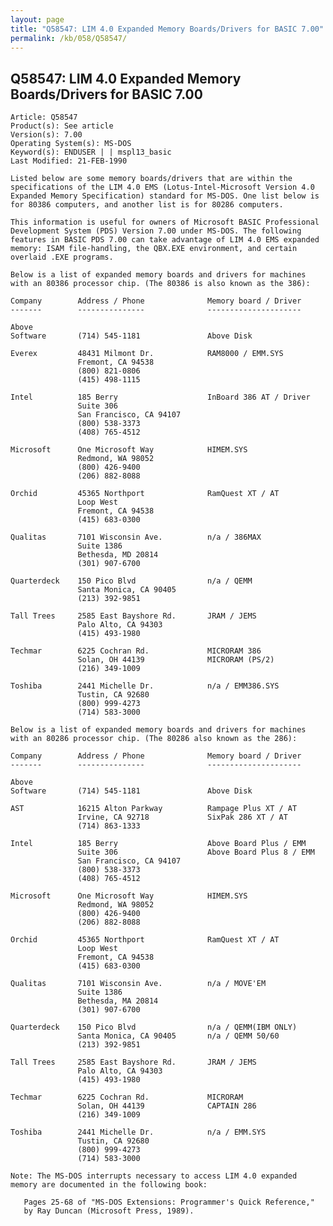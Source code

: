 ```yaml
---
layout: page
title: "Q58547: LIM 4.0 Expanded Memory Boards/Drivers for BASIC 7.00"
permalink: /kb/058/Q58547/
---
```


## Q58547: LIM 4.0 Expanded Memory Boards/Drivers for BASIC 7.00

	Article: Q58547
	Product(s): See article
	Version(s): 7.00
	Operating System(s): MS-DOS
	Keyword(s): ENDUSER | | mspl13_basic
	Last Modified: 21-FEB-1990
	
	Listed below are some memory boards/drivers that are within the
	specifications of the LIM 4.0 EMS (Lotus-Intel-Microsoft Version 4.0
	Expanded Memory Specification) standard for MS-DOS. One list below is
	for 80386 computers, and another list is for 80286 computers.
	
	This information is useful for owners of Microsoft BASIC Professional
	Development System (PDS) Version 7.00 under MS-DOS. The following
	features in BASIC PDS 7.00 can take advantage of LIM 4.0 EMS expanded
	memory: ISAM file-handling, the QBX.EXE environment, and certain
	overlaid .EXE programs.
	
	Below is a list of expanded memory boards and drivers for machines
	with an 80386 processor chip. (The 80386 is also known as the 386):
	
	Company        Address / Phone              Memory board / Driver
	-------        ---------------              ---------------------
	
	Above
	Software       (714) 545-1181               Above Disk
	
	Everex         48431 Milmont Dr.            RAM8000 / EMM.SYS
	               Fremont, CA 94538
	               (800) 821-0806
	               (415) 498-1115
	
	Intel          185 Berry                    InBoard 386 AT / Driver
	               Suite 306
	               San Francisco, CA 94107
	               (800) 538-3373
	               (408) 765-4512
	
	Microsoft      One Microsoft Way            HIMEM.SYS
	               Redmond, WA 98052
	               (800) 426-9400
	               (206) 882-8088
	
	Orchid         45365 Northport              RamQuest XT / AT
	               Loop West
	               Fremont, CA 94538
	               (415) 683-0300
	
	Qualitas       7101 Wisconsin Ave.          n/a / 386MAX
	               Suite 1386
	               Bethesda, MD 20814
	               (301) 907-6700
	
	Quarterdeck    150 Pico Blvd                n/a / QEMM
	               Santa Monica, CA 90405
	               (213) 392-9851
	
	Tall Trees     2585 East Bayshore Rd.       JRAM / JEMS
	               Palo Alto, CA 94303
	               (415) 493-1980
	
	Techmar        6225 Cochran Rd.             MICRORAM 386
	               Solan, OH 44139              MICRORAM (PS/2)
	               (216) 349-1009
	
	Toshiba        2441 Michelle Dr.            n/a / EMM386.SYS
	               Tustin, CA 92680
	               (800) 999-4273
	               (714) 583-3000
	
	Below is a list of expanded memory boards and drivers for machines
	with an 80286 processor chip. (The 80286 also known as the 286):
	
	Company        Address / Phone              Memory board / Driver
	-------        ---------------              ---------------------
	
	Above
	Software       (714) 545-1181               Above Disk
	
	AST            16215 Alton Parkway          Rampage Plus XT / AT
	               Irvine, CA 92718             SixPak 286 XT / AT
	               (714) 863-1333
	
	Intel          185 Berry                    Above Board Plus / EMM
	               Suite 306                    Above Board Plus 8 / EMM
	               San Francisco, CA 94107
	               (800) 538-3373
	               (408) 765-4512
	
	Microsoft      One Microsoft Way            HIMEM.SYS
	               Redmond, WA 98052
	               (800) 426-9400
	               (206) 882-8088
	
	Orchid         45365 Northport              RamQuest XT / AT
	               Loop West
	               Fremont, CA 94538
	               (415) 683-0300
	
	Qualitas       7101 Wisconsin Ave.          n/a / MOVE'EM
	               Suite 1386
	               Bethesda, MA 20814
	               (301) 907-6700
	
	Quarterdeck    150 Pico Blvd                n/a / QEMM(IBM ONLY)
	               Santa Monica, CA 90405       n/a / QEMM 50/60
	               (213) 392-9851
	
	Tall Trees     2585 East Bayshore Rd.       JRAM / JEMS
	               Palo Alto, CA 94303
	               (415) 493-1980
	
	Techmar        6225 Cochran Rd.             MICRORAM
	               Solan, OH 44139              CAPTAIN 286
	               (216) 349-1009
	
	Toshiba        2441 Michelle Dr.            n/a / EMM.SYS
	               Tustin, CA 92680
	               (800) 999-4273
	               (714) 583-3000
	
	Note: The MS-DOS interrupts necessary to access LIM 4.0 expanded
	memory are documented in the following book:
	
	   Pages 25-68 of "MS-DOS Extensions: Programmer's Quick Reference,"
	   by Ray Duncan (Microsoft Press, 1989).
